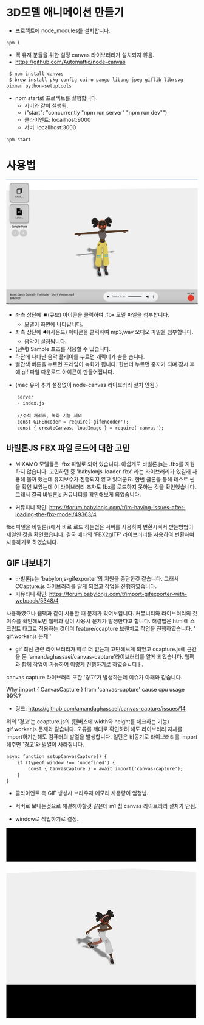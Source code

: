 # 3D모델 애니메이션 만들기

- 프로젝트에 node_modules를 설치합니다.
```
npm i 
```

- 맥 유저 분들을 위한 설정
canvas 라이브러리가 설치되지 않음.
- https://github.com/Automattic/node-canvas
```
 $ npm install canvas
 $ brew install pkg-config cairo pango libpng jpeg giflib librsvg pixman python-setuptools
```

- npm start로 프로젝트를 실행합니다. 
    - 서버와 같이 실행됨.
    - ("start": "concurrently \"npm run server\" \"npm run dev\"")
    - 클라이언트: locallhost:9000
    - 서버: locallhost:3000
```
npm start
```

# 사용법

![메인 화면](./src/assets/img/03.png)

- 좌측 상단에 ⏹️(큐브) 아이콘을 클릭하여 .fbx 모델 파일을 첨부합니다.
    - 모델이 화면에 나타납니다.
- 좌측 상단에 🔊(사운드) 아이콘을 클릭하여 mp3,wav 오디오 파일을 첨부합니다.
    - 음악이 설정됩니다.
- (선택) Sample 포즈를 적용할 수 있습니다.
- 하단에 나타난 음악 플레이를 누르면 캐릭터가 춤을 춥니다.
- 빨간색 버튼을 누르면 프레임이 녹화가 됩니다. 한번더 누르면 중지가 되며 잠시 후에 gif 파일 다운로드 아이콘이 만들어집니다.
* (mac 유저 추가 설정없이 node-canvas 라이브러리 설치 안됨.)
```
    server
    - index.js

    //주석 처리후, 녹화 기능 제외
    const GIFEncoder = require('gifencoder');
    const { createCanvas, loadImage } = require('canvas');
```

## 바빌론JS FBX 파일 로드에 대한 고민 
- MIXAMO 모델들은 .fbx 파일로 되어 있습니다. 아쉽게도 바빌론.js는 .fbx를 지원하지 않습니다. 고민하던 중 'babylonjs-loader-fbx' 라는 라이브러리가 있길래 사용해 볼까 했는데 유지보수가 진행되지 않고 있더군요. 한번 클론을 통해 테스트 씬을 확인 보았는데 이 라이브러리 조차도 fbx를 로드하지 못하는 것을 확인했습니다. 그래서 결국 바빌론js 커뮤니티를 확인해보게 되었습니다.

- 커뮤티니 확인: https://forum.babylonjs.com/t/im-having-issues-after-loading-the-fbx-model/49363/4

fbx 파일을 바빌론js에서 바로 로드 하는법은 서버를 사용하여 변환시켜서 받는방법이 제일인 것을 확인했습니다. 결국 메타의 'FBX2glTF' 라이브러리를 사용하여 변환하여 사용하기로 하였습니다.


## GIF 내보내기
- 바빌론js는 'babylonjs-gifexporter'의 지원을 중단한것 같습니다. 그래서 CCapture.js 라이브러리를 알게 되었고 작업을 진행하였습니다. 
- 커뮤티니 확인: https://forum.babylonjs.com/t/import-gifexporter-with-webpack/5348/4

사용하였으나 웹팩과 같이 사용할 때 문제가 있어보입니다. 커뮤니티와 라이브러리의 깃 이슈를 확인해보면 웹팩과 같이 사용시 문제가 발생한다고 합니다. 해결법은 html에 스크립트 태그로 적용하는 것이며 feature/ccapture 브랜치로 작업을 진행하였습니다.
' gif.worker.js 문제 '

- gif 최신 관련 라이브러리가 따로 더 없는지 고민해보게 되었고 ccapture.js에 근간을 둔 'amandaghassaei/canvas-capture'라이브러리를 알게 되었습니다. 웹팩과 함께 작업이 가능하여 이렇게 진행하기로 하였습ㄴ디ㅏ.

canvas capture 라이브러리 또한 '경고'가 발생하는데 이슈가 아래와 같습니다.

Why import { CanvasCapture } from 'canvas-capture' cause cpu usage 99%?
- 링크: https://github.com/amandaghassaei/canvas-capture/issues/14

위의 '경고'는 ccapture.js의 (캔버스에 width와 height를 체크하는 기능) gif.worker.js 문제와 같습니다.
오류를 제대로 확인하려 해도 라이브러리 자체를 import하기만해도 컴퓨터의 발열을 발생합니다. 일단은 비동기로 라이브러리를 import 해주면 '경고'와 발열이 사라집니다.

```
async function setupCanvasCapture() {
    if (typeof window !== 'undefined') {
        const { CanvasCapture } = await import('canvas-capture');
    }
}
```

- 클라이언트 측 GIF 생성시 브라우저 메모리 사용량이 엄청남.
- 서버로 보내는것으로 해결해야할것 같은데 m1 칩 canvas 라이브러리 설치가 안됨.

- window로 작업하기로 결정.

![Gif](./src/assets/img/animation.gif)